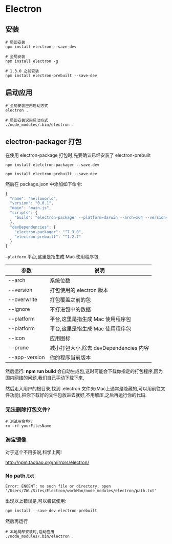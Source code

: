 # Electron

## 安装

```shell
# 局部安装
npm install electron --save-dev

# 全局安装 
npm install electron -g

# 1.3.0 之前安装
npm install electron-prebuilt --save-dev
```



## 启动应用

```shell
# 全局安装应用启动方式
electron .

# 局部安装说用启动方式
./node_modules/.bin/electron .
```



## electron-packager 打包

在使用 electron-package 打包时,先要确认已经安装了 electron-prebuilt

```shell
npm install elelctron-packager --save-dev

npm install electron-prebuilt --save-dev
```



然后在 package.json 中添加如下命令:

```javascript
{
  "name": "helloworld",
  "version": "0.0.1",
  "main": "main.js",
  "scripts": {
    "build": "electron-packager --platform=darwin --arch=x64 --version=1.4.14 --overwrite --ignore=dev-settings --ignore=.git --prune . myWork --icon=app.icns --app-version=$npm_package_version"
  },
  "devDependencies": {
    "electron-packager": "^7.3.0",
    "electron-prebuilt": "^1.2.7"
  }
}
```

`—platform` 平台,这里是指生成 Mac 使用程序包,

| 参数            | 说明                           |
| ------------- | ---------------------------- |
| --arch        | 系统位数                         |
| --version     | 打包使用的 electron 版本            |
| --overwrite   | 打包覆盖之前的包                     |
| --ignore      | 不打进包中的数据                     |
| --platform    | 平台,这里是指生成 Mac 使用程序包          |
| --platform    | 平台,这里是指生成 Mac 使用程序包          |
| --icon        | 应用图标                         |
| --prune       | 减小打包大小,除去 devDependencies 内容 |
| --app-version | 你的程序当前版本                     |




然后运行: **npm run build** 会自动生成包,这时可能会下载你指定的打包程序,因为国内网络的问题,我们自己手动下载下来,

然后走入用户的根目录,找到 .electron 文件夹(Mac上通常是隐藏的,可以用前往文件功能),把你下载好的文件包放进去就好,不用解压,之后再运行你的代码.

### 无法删除打包文件?

```shell
# 测试用命令行
rm -rf yourFilesName
```



### 淘宝镜像

对于这个不用多说,科学上网!

http://npm.taobao.org/mirrors/electron/



### No path.txt

```shell
Error: ENOENT: no such file or directory, open '/Users/ZWL/Sites/Electron/workMan/node_modules/electron/path.txt'
```

出现以上错误是,可以尝试使用:

```javascript
npm install --save-dev electron-prebuilt
```

然后再运行

```shell
# 本地局部安装时,启动应用
./node_modules/.bin/electron .
```

